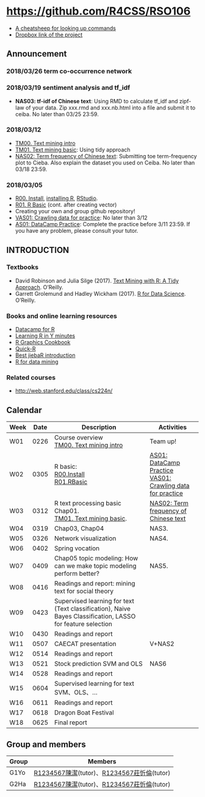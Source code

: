 # https://github.com/R4CSS/RSO106

* [A cheatsheep for looking up commands](RCheatSheep.pdf)
* [Dropbox link of the project](https://www.dropbox.com/sh/g9c3bw82kukyksu/AADAvGTCP5MtchM75E4Pep9fa?dl=0)

## Announcement

### 2018/03/26 term co-occurrence network

### 2018/03/19 sentiment analysis and tf_idf
* **NAS03: tf-idf of Chinese text**: Using RMD to calculate tf_idf and zipf-law of your data. Zip xxx.rmd and xxx.nb.html into a file and submit it to ceiba. No later than 03/25 23:59.

### 2018/03/12

* [TM00. Text mining intro](https://docs.google.com/presentation/d/e/2PACX-1vQH2YgMFgMUzXis8EqqReufWx1sViFyU24K0bUzzzUy_knywzz9051SzwMWN2qWjjs5IjhJZS6PhZ1X/pub?start=false&loop=false&delayms=3000)
* [TM01. Text mining basic](https://docs.google.com/presentation/d/e/2PACX-1vThdGCnMHpppPqIjtC5kDtpM1sgeO_-U59DrvqaMrESJUm1yZ1lhPZwfeX3rUfSk1nn9JL7jyynE2Gg/pub?start=false&loop=false&delayms=3000): Using tidy approach
* [NAS02: Term frequency of Chinese text](https://github.com/R4CSS/Assignments/blob/master/TM01_termFreq.md): Submitting toe term-frequency plot to Cieba. Also explain the dataset you used on Ceiba. No later than 03/18 23:59.


### 2018/03/05

* [R00. Install](https://docs.google.com/presentation/d/e/2PACX-1vSNj-P2-8cJptSy-eRMKXs4eSNgLgeaCHiF22THEDkmijIXaqFA8U67T3Lp-iR0ibXssD-NHUq5DEG2/pub?start=false&loop=false&delayms=3000), [installing R](https://cran.r-project.org/), [RStudio](https://www.rstudio.com/products/rstudio/download/#download).
* [R01. R Basic](https://docs.google.com/presentation/d/e/2PACX-1vRjb_W1Vo9-zD9F4FmWOiB6K4ezkF6W64OKcX7bZD6ordKvOT-6LFoGi0le-HzT2ABKudDNhr_qKt2x/pub?start=false&loop=false&delayms=3000&slide=id.g2074c710b4_0_293) (cont. after creating vector)
* Creating your own and group github repository!
* [VAS01: Crawling data for practice](VAS01.md): No later than 3/12
* [AS01: DataCamp Practice](https://github.com/R4CSS/Assignments/blob/master/01DataCamp.md): Complete the practice before 3/11 23:59. If you have any problem, please consult your tutor.
## INTRODUCTION
### Textbooks
* David Robinson and Julia Silge (2017). [Text Mining with R: A Tidy Approach](http://tidytextmining.com/). O’Reilly.
* Garrett Grolemund and Hadley Wickham (2017). [R for Data Science](http://r4ds.had.co.nz/index.html). O’Reilly.

### Books and online learning resources

* [Datacamp for R](https://www.datacamp.com/courses/tech:r)
* [Learning R in Y minutes](https://learnxinyminutes.com/docs/r/)
* [R Graphics Cookbook](http://www.cookbook-r.com/Graphs/)
* [Quick-R](http://www.statmethods.net/)
* [Best jiebaR introduction](http://blog.fens.me/r-word-jiebar/)
* [R for data mining](http://www.rdatamining.com/)

### Related courses

- http://web.stanford.edu/class/cs224n/

## Calendar

| Week | Date | Description | Activities|
|-----|-----|-----|-----|
| W01 | 0226 | Course overview <br/>[TM00. Text mining intro](https://docs.google.com/presentation/d/e/2PACX-1vQH2YgMFgMUzXis8EqqReufWx1sViFyU24K0bUzzzUy_knywzz9051SzwMWN2qWjjs5IjhJZS6PhZ1X/pub?start=false&loop=false&delayms=3000)| Team up!|
| W02 | 0305 | R basic: <br/>[R00.Install](https://docs.google.com/presentation/d/e/2PACX-1vSNj-P2-8cJptSy-eRMKXs4eSNgLgeaCHiF22THEDkmijIXaqFA8U67T3Lp-iR0ibXssD-NHUq5DEG2/pub?start=false&loop=false&delayms=3000)<br/>[R01.RBasic](https://docs.google.com/presentation/d/e/2PACX-1vRjb_W1Vo9-zD9F4FmWOiB6K4ezkF6W64OKcX7bZD6ordKvOT-6LFoGi0le-HzT2ABKudDNhr_qKt2x/pub?start=false&loop=false&delayms=3000&slide=id.g2074c710b4_0_293)| [AS01: DataCamp Practice](https://github.com/R4CSS/Assignments/blob/master/01DataCamp.md)<br/>[VAS01: Crawling data for practice](VAS01.md)|
| W03 | 0312 | R text processing basic Chap01. <br/>[TM01. Text mining basic](https://docs.google.com/presentation/d/e/2PACX-1vThdGCnMHpppPqIjtC5kDtpM1sgeO_-U59DrvqaMrESJUm1yZ1lhPZwfeX3rUfSk1nn9JL7jyynE2Gg/pub?start=false&loop=false&delayms=3000). | [NAS02: Term frequency of Chinese text](https://github.com/R4CSS/Assignments/blob/master/TM01_termFreq.md)|
| W04 | 0319 | Chap03, Chap04 | NAS3. |
| W05 | 0326 | Network visualization| NAS4. |
| W06 | 0402 | Spring vocation| |
| W07 | 0409 | Chap05 topic modeling: How can we make topic modeling perform better?|NAS5.|
| W08 | 0416 | Readings and report: mining text for social theory | |
| W09 | 0423 | Supervised learning for text (Text classification), Naive Bayes Classification, LASSO for feature selection| |
| W10 | 0430 | Readings and report | |
| W11 | 0507 | CAECAT presentation | V+NAS2 |
| W12 | 0514 | Readings and report | |
| W13 | 0521 | Stock prediction SVM and OLS | NAS6|
| W14 | 0528 | Readings and report | |
| W15 | 0604 | Supervised learning for text SVM、OLS、… | |
| W16 | 0611 | Readings and report | |
| W17 | 0618 | Dragon Boat Festival| |
| W18 | 0625 | Final report | |

## Group and members

|Group|Members|
|-----|-----|
|G1Yo|[R1234567陳潔](http://www.google.com)(tutor)、[R1234567莊忻倫](http://www.google.com)(tutor)|
|G2Ha|[R1234567陳潔](http://www.google.com)(tutor)、[R1234567莊忻倫](http://www.google.com)(tutor)|
